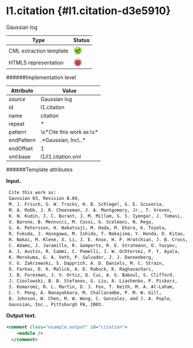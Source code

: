 # l1.citation {#l1.citation-d3e5910}

Gaussian log


| Type                                                                                                                                                | Status                                                                                                                                              |
|----|----|
| CML extraction template                                                                                                                             | ![](/imgs/Total.png)                                                                                                                                |
| HTML5 representation                                                                                                                                | ![](/imgs/None.png)                                                                                                                                 |

######Implementation level

| Attribute                                                                                                                                           | Value                                                                                                                                               |
|----|----|
| *source*                                                                                                                                            | Gaussian log                                                                                                                                        |
| id                                                                                                                                                  | l1.citation                                                                                                                                         |
| name                                                                                                                                                | citation                                                                                                                                            |
| repeat                                                                                                                                              | \*                                                                                                                                                  |
| pattern                                                                                                                                             | \\s\*Cite this work as:\\s\*                                                                                                                        |
| endPattern                                                                                                                                          | .\*Gaussian, Inc\\..\*                                                                                                                              |
| endOffset                                                                                                                                           | 1                                                                                                                                                   |
| xml:base                                                                                                                                            | l1/l1.citation.xml                                                                                                                                  |

######Template attributes

**Input.**

     Cite this work as:
     Gaussian 03, Revision B.04,
     M. J. Frisch, G. W. Trucks, H. B. Schlegel, G. E. Scuseria, 
     M. A. Robb, J. R. Cheeseman, J. A. Montgomery, Jr., T. Vreven, 
     K. N. Kudin, J. C. Burant, J. M. Millam, S. S. Iyengar, J. Tomasi, 
     V. Barone, B. Mennucci, M. Cossi, G. Scalmani, N. Rega, 
     G. A. Petersson, H. Nakatsuji, M. Hada, M. Ehara, K. Toyota, 
     R. Fukuda, J. Hasegawa, M. Ishida, T. Nakajima, Y. Honda, O. Kitao, 
     H. Nakai, M. Klene, X. Li, J. E. Knox, H. P. Hratchian, J. B. Cross, 
     C. Adamo, J. Jaramillo, R. Gomperts, R. E. Stratmann, O. Yazyev, 
     A. J. Austin, R. Cammi, C. Pomelli, J. W. Ochterski, P. Y. Ayala, 
     K. Morokuma, G. A. Voth, P. Salvador, J. J. Dannenberg, 
     V. G. Zakrzewski, S. Dapprich, A. D. Daniels, M. C. Strain, 
     O. Farkas, D. K. Malick, A. D. Rabuck, K. Raghavachari, 
     J. B. Foresman, J. V. Ortiz, Q. Cui, A. G. Baboul, S. Clifford, 
     J. Cioslowski, B. B. Stefanov, G. Liu, A. Liashenko, P. Piskorz, 
     I. Komaromi, R. L. Martin, D. J. Fox, T. Keith, M. A. Al-Laham, 
     C. Y. Peng, A. Nanayakkara, M. Challacombe, P. M. W. Gill, 
     B. Johnson, W. Chen, M. W. Wong, C. Gonzalez, and J. A. Pople, 
     Gaussian, Inc., Pittsburgh PA, 2003.
      

**Output text.**

```xml
<comment class="example.output" id="citation">
    <module />
  </comment>
```
